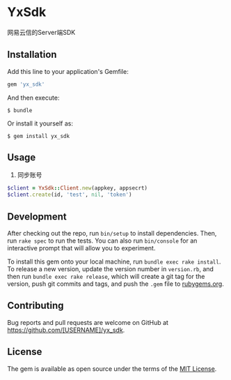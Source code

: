 # YxSdk

网易云信的Server端SDK

## Installation

Add this line to your application's Gemfile:

```ruby
gem 'yx_sdk'
```

And then execute:

    $ bundle

Or install it yourself as:

    $ gem install yx_sdk

## Usage

1. 同步账号

```ruby
$client = YxSdk::Client.new(appkey, appsecrt)
$client.create(id, 'test', nil, 'token')
```

## Development

After checking out the repo, run `bin/setup` to install dependencies. Then, run `rake spec` to run the tests. You can also run `bin/console` for an interactive prompt that will allow you to experiment.

To install this gem onto your local machine, run `bundle exec rake install`. To release a new version, update the version number in `version.rb`, and then run `bundle exec rake release`, which will create a git tag for the version, push git commits and tags, and push the `.gem` file to [rubygems.org](https://rubygems.org).

## Contributing

Bug reports and pull requests are welcome on GitHub at https://github.com/[USERNAME]/yx_sdk.


## License

The gem is available as open source under the terms of the [MIT License](http://opensource.org/licenses/MIT).


